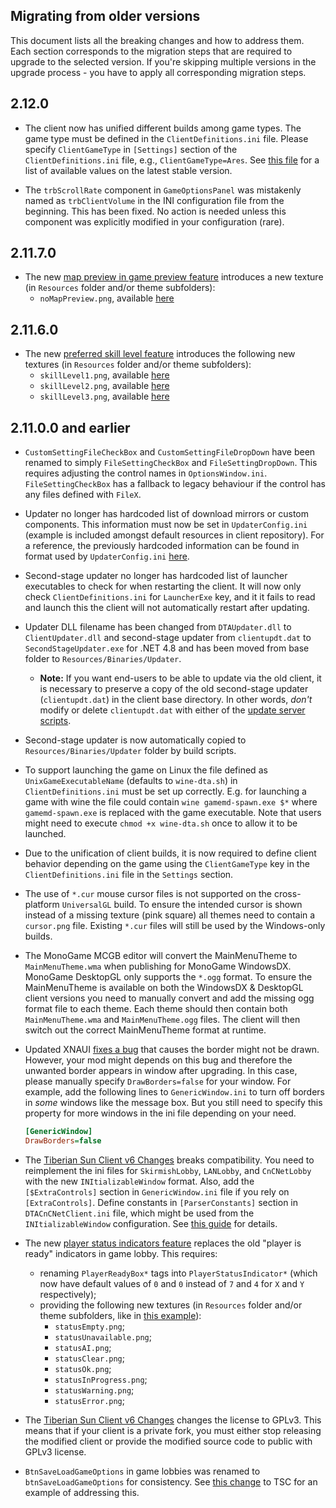 Migrating from older versions
-----------------------------

This document lists all the breaking changes and how to address them. Each section corresponds to the migration steps that are required to upgrade to the selected version. If you're skipping multiple versions in the upgrade process - you have to apply all corresponding migration steps.

## 2.12.0

- The client now has unified different builds among game types. The game type must be defined in the `ClientDefinitions.ini` file. Please specify `ClientGameType` in `[Settings]` section of the `ClientDefinitions.ini` file, e.g., `ClientGameType=Ares`. See [this file](https://github.com/CnCNet/xna-cncnet-client/blob/0554d7974cb741170c881116568144265e6cbabb/ClientCore/Enums/ClientType.cs) for a list of available values on the latest stable version.

- The `trbScrollRate` component in `GameOptionsPanel` was mistakenly named as `trbClientVolume` in the INI configuration file from the beginning. This has been fixed. No action is needed unless this component was explicitly modified in your configuration (rare).

## 2.11.7.0
- The new [map preview in game preview feature](https://github.com/CnCNet/xna-cncnet-client/pull/611) introduces a new texture (in `Resources` folder and/or theme subfolders):
  - `noMapPreview.png`, available [here](https://github.com/CnCNet/xna-cncnet-client/blob/d658c28b0ee4538701f5c3ec0bcf7d06ce3720e8/DXMainClient/Resources/DTA/noMapPreview.png)

## 2.11.6.0
- The new [preferred skill level feature](https://github.com/CnCNet/xna-cncnet-client/pull/598) introduces the following new textures (in `Resources` folder and/or theme subfolders):
  - `skillLevel1.png`, available [here](https://github.com/CnCNet/xna-cncnet-client/blob/95d43c27ca383c6addb4c33ab437d3dee0b735cf/DXMainClient/Resources/DTA/skillLevel1.png)
  - `skillLevel2.png`, available [here](https://github.com/CnCNet/xna-cncnet-client/blob/95d43c27ca383c6addb4c33ab437d3dee0b735cf/DXMainClient/Resources/DTA/skillLevel2.png)
  - `skillLevel3.png`, available [here](https://github.com/CnCNet/xna-cncnet-client/blob/95d43c27ca383c6addb4c33ab437d3dee0b735cf/DXMainClient/Resources/DTA/skillLevel3.png)

## 2.11.0.0 and earlier

- `CustomSettingFileCheckBox` and `CustomSettingFileDropDown` have been renamed to simply `FileSettingCheckBox` and `FileSettingDropDown`. This requires adjusting the control names in `OptionsWindow.ini`. `FileSettingCheckBox` has a fallback to legacy behaviour if the control has any files defined with `FileX`.

- Updater no longer has hardcoded list of download mirrors or custom components. This information must now be set in `UpdaterConfig.ini` (example is included amongst default resources in client repository). For a reference, the previously hardcoded information can be found in format used by `UpdaterConfig.ini` [here](https://gist.github.com/Starkku/1d52f0040d7a00d79e57afc2fba5f97b).

- Second-stage updater no longer has hardcoded list of launcher executables to check for when restarting the client. It will now only check `ClientDefinitions.ini` for `LauncherExe` key, and it it fails to read and launch this the client will not automatically restart after updating.

- Updater DLL filename has been changed from `DTAUpdater.dll` to `ClientUpdater.dll` and second-stage updater from `clientupdt.dat` to `SecondStageUpdater.exe` for .NET 4.8 and has been moved from base folder to `Resources/Binaries/Updater`.

    - **Note:** If you want end-users to be able to update via the old client, it is necessary to preserve a copy of the old second-stage updater (`clientupdt.dat`) in the client base directory. In other words, *don't* modify or delete `clientupdt.dat` with either of the [update server scripts](/Docs/Updater.md).

- Second-stage updater is now automatically copied to `Resources/Binaries/Updater` folder by build scripts.

- To support launching the game on Linux the file defined as `UnixGameExecutableName` (defaults to `wine-dta.sh`) in `ClientDefinitions.ini` must be set up correctly. E.g. for launching a game with wine the file could contain `wine gamemd-spawn.exe $*` where `gamemd-spawn.exe` is replaced with the game executable. Note that users might need to execute `chmod +x wine-dta.sh` once to allow it to be launched.

- Due to the unification of client builds, it is now required to define client behavior depending on the game using the `ClientGameType` key in the `ClientDefinitions.ini` file in the `Settings` section.

- The use of `*.cur` mouse cursor files is not supported on the cross-platform `UniversalGL` build. To ensure the intended cursor is shown instead of a missing texture (pink square) all themes need to contain a `cursor.png` file. Existing `*.cur` files will still be used by the Windows-only builds.

- The MonoGame MCGB editor will convert the MainMenuTheme to `MainMenuTheme.wma` when publishing for MonoGame WindowsDX. MonoGame DesktopGL only supports the `*.ogg` format. To ensure the MainMenuTheme is available on both the WindowsDX & DesktopGL client versions you need to manually convert and add the missing ogg format file to each theme. Each theme should then contain both `MainMenuTheme.wma` and `MainMenuTheme.ogg` files. The client will then switch out the correct MainMenuTheme format at runtime.

- Updated XNAUI [fixes a bug](https://github.com/Rampastring/Rampastring.XNAUI/commit/6857704734241895f9cbb2c79fbd0286c350c313) that causes the border might not be drawn. However, your mod might depends on this bug and therefore the unwanted border appears in window after upgrading. In this case, please manually specify `DrawBorders=false` for your window. For example, add the following lines to `GenericWindow.ini` to turn off borders in *some* windows like the message box. But you still need to specify this property for more windows in the ini file depending on your need.

  ```ini
  [GenericWindow]
  DrawBorders=false
  ```

- The [Tiberian Sun Client v6 Changes](https://github.com/CnCNet/xna-cncnet-client/pull/275) breaks compatibility. You need to reimplement the ini files for `SkirmishLobby`, `LANLobby`, and `CnCNetLobby` with the new `INItializableWindow` format. Also, add the `[$ExtraControls]` section in `GenericWindow.ini` file if you rely on `[ExtraControls]`. Define constants in `[ParserConstants]` section in `DTACnCNetClient.ini` file, which might be used from the `INItializableWindow` configuration. See [this guide](/Docs/Migration-INI.md) for details.

- The new [player status indicators feature](https://github.com/CnCNet/xna-cncnet-client/pull/251) replaces the old "player is ready" indicators in game lobby. This requires:
  - renaming `PlayerReadyBox*` tags into `PlayerStatusIndicator*` (which now have default values of `0` and `0` instead of `7` and `4` for `X` and `Y` respectively);
  - providing the following new textures (in `Resources` folder and/or theme subfolders, like in [this example](https://github.com/CnCNet/cncnet-yr-client-package/pull/61)):
    - `statusEmpty.png`;
    - `statusUnavailable.png`;
    - `statusAI.png`;
    - `statusClear.png`;
    - `statusOk.png`;
    - `statusInProgress.png`;
    - `statusWarning.png`;
    - `statusError.png`;

- The [Tiberian Sun Client v6 Changes](https://github.com/CnCNet/xna-cncnet-client/pull/275) changes the license to GPLv3. This means that if your client is a private fork, you must either stop releasing the modified client or provide the modified source code to public with GPLv3 license.

- `BtnSaveLoadGameOptions` in game lobbies was renamed to `btnSaveLoadGameOptions` for consistency. See [this change](https://github.com/CnCNet/cncnet-ts-client-package/commit/2ac97c68978431e94e320299e0168119f75a849f) to TSC for an example of addressing this.
